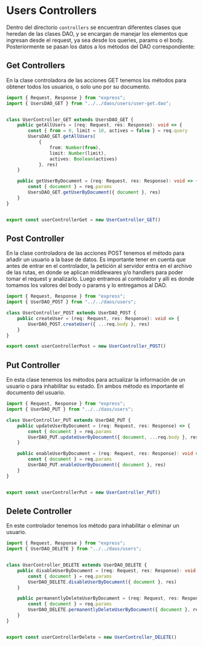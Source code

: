 # Users Controllers

Dentro del directorio `controllers` se encuentran diferentes clases que heredan de las clases DAO, y se encargan de manejar los elementos que ingresan desde el request, ya sea desde los queries, params o el body. Posteriormente se pasan los datos a los métodos del DAO correspondiente:

## Get Controllers

En la clase controladora de las acciones GET tenemos los métodos para obtener todos los usuarios, o solo uno por su documento.

```ts
import { Request, Response } from "express";
import { UsersDAO_GET } from "../../daos/users/user-get.dao";


class UserController_GET extends UsersDAO_GET {
    public getAllUsers = (req: Request, res: Response): void => {
        const { from = 0, limit = 10, actives = false } = req.query
        UsersDAO_GET.getAllUsers(
            {
                from: Number(from),
                limit: Number(limit),
                actives: Boolean(actives)
            }, res)
    }

    public getUserByDocument = (req: Request, res: Response): void => {
        const { document } = req.params
        UsersDAO_GET.getUserByDocument({ document }, res)
    }
}


export const userControllerGet = new UserController_GET()
```

## Post Controller

En la clase controladora de las acciones POST tenemos el método para añadir un usuario a la base de datos. Es importante tener en cuenta que antes de entrar en el controlador, la petición al servidor entra en el archivo de las rutas, en donde se aplican middlewares y/o handlers para poder tomar el request y analizarlo. Luego entramos al controlador y allí es donde tomamos los valores del body o params y lo entregamos al DAO.

```ts
import { Request, Response } from "express";
import { UserDAO_POST } from "../../daos/users";

class UserController_POST extends UserDAO_POST {
    public createUser = (req: Request, res: Response): void => {
        UserDAO_POST.createUser({ ...req.body }, res)
    }
}

export const userControllerPost = new UserController_POST()
```

## Put Controller

En esta clase tenemos los métodos para actualizar la información de un usuario o para inhabilitar su estado. En ambos método es importante el documento del usuario.

```ts
import { Request, Response } from "express";
import { UserDAO_PUT } from "../../daos/users";

class UserController_PUT extends UserDAO_PUT {
    public updateUserByDocument = (req: Request, res: Response) => {
        const { document } = req.params
        UserDAO_PUT.updateUserByDocument({ document, ...req.body }, res)
    }

    public enableUserByDocument = (req: Request, res: Response): void => {
        const { document } = req.params
        UserDAO_PUT.enableUserByDocument({ document }, res)
    }
}


export const userControllerPut = new UserController_PUT()
```

## Delete Controller

En este controlador tenemos los método para inhabilitar o eliminar un usuario.

```ts
import { Request, Response } from "express";
import { UserDAO_DELETE } from "../../daos/users";


class UserController_DELETE extends UserDAO_DELETE {
    public disableUserByDocument = (req: Request, res: Response): void => {
        const { document } = req.params
        UserDAO_DELETE.disableUserByDocument({ document }, res)
    }

    public permanentlyDeleteUserByDocument = (req: Request, res: Response): void => {
        const { document } = req.params
        UserDAO_DELETE.permanentlyDeleteUserByDocument({ document }, res)
    }
}


export const userControllerDelete = new UserController_DELETE()
```

